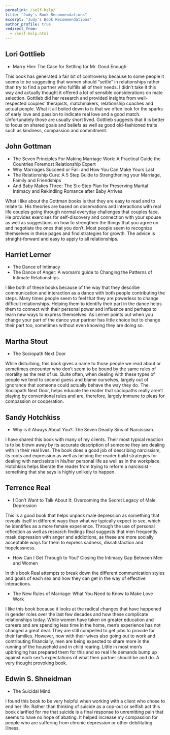 ```yaml
---
permalink: /self-help/
title: "Judy's Book Recommendations"
excerpt: "Judy's Book Recommendations"
author_profile: true
redirect_from: 
  - /self-help.html
---
```



## Lori Gottlieb

- Marry Him: The Case for Settling for Mr. Good Enough

This book has generated a fair bit of controversy because to some people it seems to be suggesting that women should “settle” in relationships rather than try to find a partner who fulfills all of their needs. I didn’t take it this way and actually thought it offered a lot of sensible considerations on mate selection. Gottlieb did her research and provided insights from well-respected couples’ therapists, matchmakers, relationship coaches and actual people. What it all boiled down to is that we often look for the sparks of early love and passion to indicate real love and a good match. Unfortunately those are usually short lived. Gottlieb suggests that it is better to focus on shared goals and beliefs as well as good old-fashioned traits such as kindness, compassion and commitment.

## John Gottman

- The Seven Principles For Making Marriage Work: A Practical Guide the Countries Foremost Relationship Expert
- Why Marriages Succeed or Fail: and How You Can Make Yours Last
- The Relationship Cure: A 5 Step Guide to Strengthening your Marriage, Family and Friendships
- And Baby Makes Three: The Six-Step Plan for Preserving Marital Intimacy and Rekindling Romance after Baby Arrives

What I like about the Gottman books is that they are easy to read and to relate to. His theories are based on observations and interactions with real life couples going through normal everyday challenges that couples face. He provides exercises for self-discovery and connection with your spouse as well as suggestions on how to strengthen the things that you agree on and negotiate the ones that you don’t. Most people seem to recognize themselves in these pages and find strategies for growth. The advice is straight-forward and easy to apply to all relationships.

## Harriet Lerner

- The Dance of Intimacy
- The Dance of Anger: A woman’s guide to Changing the Patterns of Intimate Relationships.

I like both of these books because of the way that they describe communication and interaction as a dance with both people contributing the steps. Many times people seem to feel that they are powerless to change difficult relationships. Helping them to identify their part in the dance helps them to connect with their personal power and influence and perhaps to learn new ways to express themselves. As Lerner points out when you change your part of the dance your partner has little choice but to change their part too, sometimes without even knowing they are doing so.

## Martha Stout

- The Sociopath Next Door

While disturbing, this book gives a name to those people we read about or sometimes encounter who don’t seem to be bound by the same rules of morality as the rest of us. Quite often, when dealing with these types of people we tend to second guess and blame ourselves, largely out of ignorance that someone could actually behave the way they do. The Sociopath Next Door, helps educate the reader that sociopaths really aren’t playing by conventional rules and are, therefore, largely immune to pleas for compassion or cooperation.

## Sandy Hotchkiss

- Why is it Always About You?: The Seven Deadly Sins of Narcissism.

I have shared this book with many of my clients. Their most typical reaction is to be blown away by its accurate description of someone they are dealing with in their real lives. The book does a good job of describing narcissism, its roots and expression as well as helping the reader build strategies for dealing with narcissists in his/her personal life as well as in the workplace. Hotchkiss helps liberate the reader from trying to reform a narcissist - something that she says is highly unlikely to happen.

## Terrence Real

- I Don’t Want to Talk About It: Overcoming the Secret Legacy of Male Depression

This is a good book that helps unpack male depression as something that reveals itself in different ways than what we typically expect to see, which he identifies as a more female experience. Through the use of personal reflection as well as research findings Real suggests that men frequently mask depression with anger and addictions, as these are more socially acceptable ways for them to express sadness, dissatisfaction and hopelessness.

- How Can I Get Through to You? Closing the Intimacy Gap Between Men and Women

In this book Real attempts to break down the different communication styles and goals of each sex and how they can get in the way of effective interactions.

- The New Rules of Marriage: What You Need to Know to Make Love Work

I like this book because it looks at the radical changes that have happened in gender roles over the last few decades and how these complicate relationships today. While women have taken on greater education and careers and are spending less time in the home, men’s experience has not changed a great deal. They are still compelled to get jobs to provide for their families. However, now with their wives also going out to work and contributing financially, men are being expected to share more in the running of the household and in child rearing. Little in most men’s upbringing has prepared them for this and so real life demands bump up against each sex’s expectations of what their partner should be and do. A very thought provoking book.

## Edwin S. Shneidman

- The Suicidal Mind

I found this book to be very helpful when working with a client who chose to end her life. Rather than thinking of suicide as a cop-out or selfish act this book clarified for me that suicide is a final response to unremitting pain that seems to have no hope of abating. It helped increase my compassion for people who are suffering from chronic depression or other debilitating illness.

